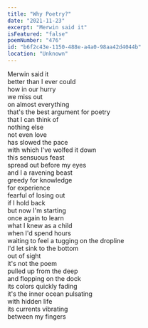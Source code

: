 ```yaml
---
title: "Why Poetry?"
date: "2021-11-23"
excerpt: "Merwin said it"
isFeatured: "false"
poemNumber: "476"
id: "b6f2c43e-1150-488e-a4a0-98aa42d4044b"
location: "Unknown"
---
```


Merwin said it  
better than I ever could  
how in our hurry  
we miss out  
on almost everything  
that's the best argument for poetry  
that I can think of  
nothing else  
not even love  
has slowed the pace  
with which I've wolfed it down  
this sensuous feast  
spread out before my eyes  
and I a ravening beast  
greedy for knowledge  
for experience  
fearful of losing out  
if I hold back  
but now I'm starting  
once again to learn  
what I knew as a child  
when I'd spend hours  
waiting to feel a tugging on the dropline  
I'd let sink to the bottom  
out of sight  
it's not the poem  
pulled up from the deep  
and flopping on the dock  
its colors quickly fading  
it's the inner ocean pulsating  
with hidden life  
its currents vibrating  
between my fingers
